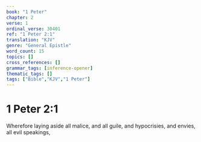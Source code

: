 ```yaml
---
book: "1 Peter"
chapter: 2
verse: 1
ordinal_verse: 30401
ref: "1 Peter 2:1"
translation: "KJV"
genre: "General Epistle"
word_count: 15
topics: []
cross_references: []
grammar_tags: [inference-opener]
thematic_tags: []
tags: ["Bible","KJV","1 Peter"]
---
```


# 1 Peter 2:1

Wherefore laying aside all malice, and all guile, and hypocrisies, and envies, all evil speakings,

